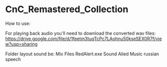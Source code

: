 # CnC_Remastered_Collection

How to use:

For playing back audio you'll need to download the converted wav files:
https://drive.google.com/file/d/1feetm3tuqTcPc7LAohnu50kseSEX0R7f/view?usp=sharing

Folder layout sound be:
Mix Files
RedAlert.exe
Sound
  Alied
  Music
  russian
  speech

